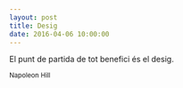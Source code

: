 ```yaml
---
layout: post
title: Desig
date: 2016-04-06 10:00:00
---
```


El punt de partida de tot benefici és el desig.

<small>Napoleon Hill</small>


